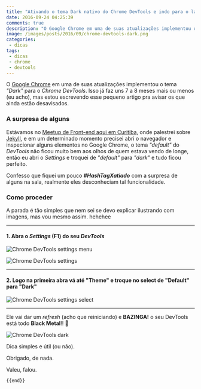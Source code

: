 ```yaml
---
title: "Ativando o tema Dark nativo do Chrome DevTools e indo para o lado negro da força"
date: 2016-09-24 04:25:39
comments: true
description: "O Google Chrome em uma de suas atualizações implementou o tema “Dark” para o Chrome DevTools."
image: /images/posts/2016/09/chrome-devtools-dark.png
categories:
 - dicas
tags:
 - dicas
 - chrome
 - devtools
---
```


O [Google Chrome](https://www.google.com/chrome/) em uma de suas atualizações implementou o tema _"Dark"_ para o _Chrome DevTools_. Isso já faz uns 7 a 8 meses mais ou menos (eu acho), mas estou escrevendo esse pequeno artigo pra avisar os que ainda estão desavisados.

### A surpresa de alguns

Estávamos no [Meetup de Front-end aqui em Curitiba](https://www.eventick.com.br/6o-femug-cwb), onde palestrei sobre [Jekyll](http://jekyllrb.com/), e em um determinado momento precisei abri o navegador e inspecionar alguns elementos no Google Chrome, o tema _"default"_ do _DevTools_ não ficou muito bem aos olhos de quem estava vendo de longe, então eu abri o _Settings_ e troquei de _"default"_ para _"dark"_ e tudo ficou perfeito.

Confesso que fiquei um pouco **_#HashTagXatiado_** com a surpresa de alguns na sala, realmente eles desconheciam tal funcionalidade.

### Como proceder

A parada é tão simples que nem sei se devo explicar ilustrando com imagens, mas vou mesmo assim. hehehee

---

#### 1. Abra o _Settings_ (F1) do seu _DevTools_

![Chrome DevTools settings menu](/images/posts/2016/09/chrome-devtools-settings-menu.png)

![Chrome DevTools settings](/images/posts/2016/09/chrome-devtools-settings.png)

---

#### 2. Logo na primeira abra vá até "Theme" e troque no select de "Default" para "Dark"

![Chrome DevTools settings select](/images/posts/2016/09/chrome-devtools-settings-select.png)

---

Ele vai dar um _refresh_ (acho que reiniciando) e **BAZINGA!** o seu DevTools está todo **Black Metal**!! 🤘

![Chrome DevTools dark](/images/posts/2016/09/chrome-devtools-dark.png)

Dica simples e útil (ou não).

Obrigado, de nada.

Valeu, falou.

`{{end}}`
